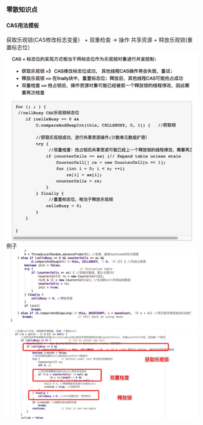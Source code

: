 ### 零散知识点
#### CAS用法模板
  获取乐观锁(CAS修改标志变量） +  双重检查 -> 操作 共享资源 + 释放乐观锁(重置标志位）
  ![](picture/picture1.jpg)
  例子
  ![](picture/picture2.jpg)
  ![](picture/picture3.jpg)

